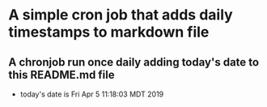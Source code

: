 A simple cron job that adds daily timestamps to markdown file
============================================================
## A chronjob run once daily adding today's date to this README.md file
* today's date is Fri Apr  5 11:18:03 MDT 2019
